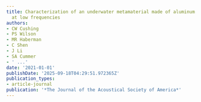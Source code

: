```yaml
---
title: Characterization of an underwater metamaterial made of aluminum honeycomb panels
  at low frequencies
authors:
- CW Cushing
- PS Wilson
- MR Haberman
- C Shen
- J Li
- SA Cummer
- ' ...'
date: '2021-01-01'
publishDate: '2025-09-18T04:29:51.972365Z'
publication_types:
- article-journal
publication: '*The Journal of the Acoustical Society of America*'
---
```

